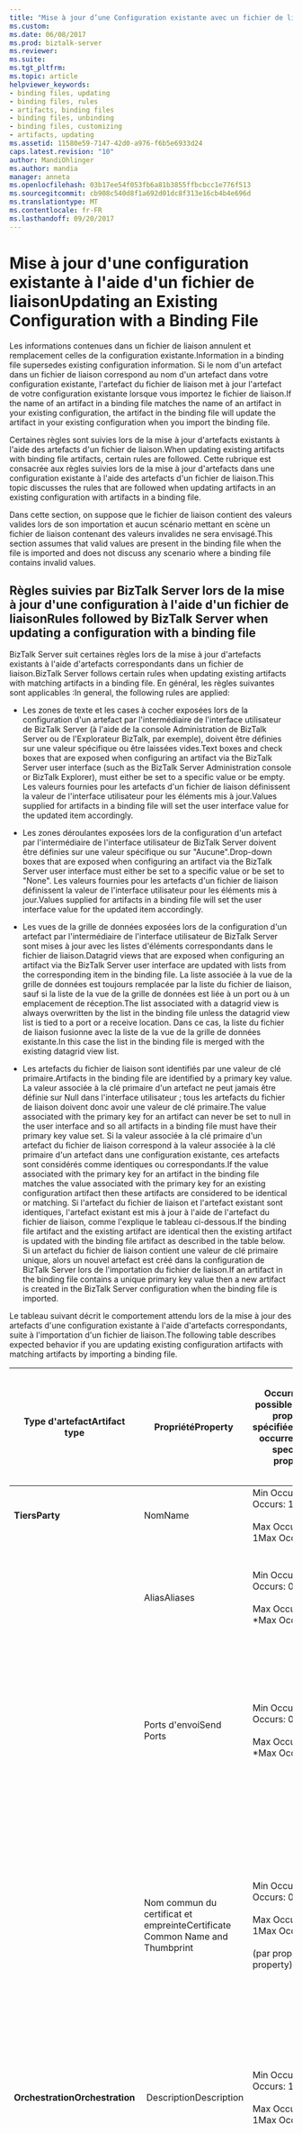 ```yaml
---
title: "Mise à jour d’une Configuration existante avec un fichier de liaison | Documents Microsoft"
ms.custom: 
ms.date: 06/08/2017
ms.prod: biztalk-server
ms.reviewer: 
ms.suite: 
ms.tgt_pltfrm: 
ms.topic: article
helpviewer_keywords:
- binding files, updating
- binding files, rules
- artifacts, binding files
- binding files, unbinding
- binding files, customizing
- artifacts, updating
ms.assetid: 11580e59-7147-42d0-a976-f6b5e6933d24
caps.latest.revision: "10"
author: MandiOhlinger
ms.author: mandia
manager: anneta
ms.openlocfilehash: 03b17ee54f053fb6a81b3855ffbcbcc1e776f513
ms.sourcegitcommit: cb908c540d8f1a692d01dc8f313e16cb4b4e696d
ms.translationtype: MT
ms.contentlocale: fr-FR
ms.lasthandoff: 09/20/2017
---
```

# <a name="updating-an-existing-configuration-with-a-binding-file"></a><span data-ttu-id="037e8-102">Mise à jour d'une configuration existante à l'aide d'un fichier de liaison</span><span class="sxs-lookup"><span data-stu-id="037e8-102">Updating an Existing Configuration with a Binding File</span></span>
<span data-ttu-id="037e8-103">Les informations contenues dans un fichier de liaison annulent et remplacement celles de la configuration existante.</span><span class="sxs-lookup"><span data-stu-id="037e8-103">Information in a binding file supersedes existing configuration information.</span></span> <span data-ttu-id="037e8-104">Si le nom d'un artefact dans un fichier de liaison correspond au nom d'un artefact dans votre configuration existante, l'artefact du fichier de liaison met à jour l'artefact de votre configuration existante lorsque vous importez le fichier de liaison.</span><span class="sxs-lookup"><span data-stu-id="037e8-104">If the name of an artifact in a binding file matches the name of an artifact in your existing configuration, the artifact in the binding file will update the artifact in your existing configuration when you import the binding file.</span></span>  
  
 <span data-ttu-id="037e8-105">Certaines règles sont suivies lors de la mise à jour d'artefacts existants à l'aide des artefacts d'un fichier de liaison.</span><span class="sxs-lookup"><span data-stu-id="037e8-105">When updating existing artifacts with binding file artifacts, certain rules are followed.</span></span> <span data-ttu-id="037e8-106">Cette rubrique est consacrée aux règles suivies lors de la mise à jour d'artefacts dans une configuration existante à l'aide des artefacts d'un fichier de liaison.</span><span class="sxs-lookup"><span data-stu-id="037e8-106">This topic discusses the rules that are followed when updating artifacts in an existing configuration with artifacts in a binding file.</span></span>  
  
 <span data-ttu-id="037e8-107">Dans cette section, on suppose que le fichier de liaison contient des valeurs valides lors de son importation et aucun scénario mettant en scène un fichier de liaison contenant des valeurs invalides ne sera envisagé.</span><span class="sxs-lookup"><span data-stu-id="037e8-107">This section assumes that valid values are present in the binding file when the file is imported and does not discuss any scenario where a binding file contains invalid values.</span></span>  
  
## <a name="rules-followed-by-biztalk-server-when-updating-a-configuration-with-a-binding-file"></a><span data-ttu-id="037e8-108">Règles suivies par BizTalk Server lors de la mise à jour d'une configuration à l'aide d'un fichier de liaison</span><span class="sxs-lookup"><span data-stu-id="037e8-108">Rules followed by BizTalk Server when updating a configuration with a binding file</span></span>  
 <span data-ttu-id="037e8-109">BizTalk Server suit certaines règles lors de la mise à jour d'artefacts existants à l'aide d'artefacts correspondants dans un fichier de liaison.</span><span class="sxs-lookup"><span data-stu-id="037e8-109">BizTalk Server follows certain rules when updating existing artifacts with matching artifacts in a binding file.</span></span> <span data-ttu-id="037e8-110">En général, les règles suivantes sont applicables :</span><span class="sxs-lookup"><span data-stu-id="037e8-110">In general, the following rules are applied:</span></span>  
  
-   <span data-ttu-id="037e8-111">Les zones de texte et les cases à cocher exposées lors de la configuration d'un artefact par l'intermédiaire de l'interface utilisateur de BizTalk Server (à l'aide de la console Administration de BizTalk Server ou de l'Explorateur BizTalk, par exemple), doivent être définies sur une valeur spécifique ou être laissées vides.</span><span class="sxs-lookup"><span data-stu-id="037e8-111">Text boxes and check boxes that are exposed when configuring an artifact via the BizTalk Server user interface (such as the BizTalk Server Administration console or BizTalk Explorer), must either be set to a specific value or be empty.</span></span> <span data-ttu-id="037e8-112">Les valeurs fournies pour les artefacts d'un fichier de liaison définissent la valeur de l'interface utilisateur pour les éléments mis à jour.</span><span class="sxs-lookup"><span data-stu-id="037e8-112">Values supplied for artifacts in a binding file will set the user interface value for the updated item accordingly.</span></span>  
  
-   <span data-ttu-id="037e8-113">Les zones déroulantes exposées lors de la configuration d'un artefact par l'intermédiaire de l'interface utilisateur de BizTalk Server doivent être définies sur une valeur spécifique ou sur "Aucune".</span><span class="sxs-lookup"><span data-stu-id="037e8-113">Drop-down boxes that are exposed when configuring an artifact via the BizTalk Server user interface must either be set to a specific value or be set to "None".</span></span> <span data-ttu-id="037e8-114">Les valeurs fournies pour les artefacts d'un fichier de liaison définissent la valeur de l'interface utilisateur pour les éléments mis à jour.</span><span class="sxs-lookup"><span data-stu-id="037e8-114">Values supplied for artifacts in a binding file will set the user interface value for the updated item accordingly.</span></span>  
  
-   <span data-ttu-id="037e8-115">Les vues de la grille de données exposées lors de la configuration d'un artefact par l'intermédiaire de l'interface utilisateur de BizTalk Server sont mises à jour avec les listes d'éléments correspondants dans le fichier de liaison.</span><span class="sxs-lookup"><span data-stu-id="037e8-115">Datagrid views that are exposed when configuring an artifact via the BizTalk Server user interface are updated with lists from the corresponding item in the binding file.</span></span> <span data-ttu-id="037e8-116">La liste associée à la vue de la grille de données est toujours remplacée par la liste du fichier de liaison, sauf si la liste de la vue de la grille de données est liée à un port ou à un emplacement de réception.</span><span class="sxs-lookup"><span data-stu-id="037e8-116">The list associated with a datagrid view is always overwritten by the list in the binding file unless the datagrid view list is tied to a port or a receive location.</span></span> <span data-ttu-id="037e8-117">Dans ce cas, la liste du fichier de liaison fusionne avec la liste de la vue de la grille de données existante.</span><span class="sxs-lookup"><span data-stu-id="037e8-117">In this case the list in the binding file is merged with the existing datagrid view list.</span></span>  
  
-   <span data-ttu-id="037e8-118">Les artefacts du fichier de liaison sont identifiés par une valeur de clé primaire.</span><span class="sxs-lookup"><span data-stu-id="037e8-118">Artifacts in the binding file are identified by a primary key value.</span></span> <span data-ttu-id="037e8-119">La valeur associée à la clé primaire d'un artefact ne peut jamais être définie sur Null dans l'interface utilisateur ; tous les artefacts du fichier de liaison doivent donc avoir une valeur de clé primaire.</span><span class="sxs-lookup"><span data-stu-id="037e8-119">The value associated with the primary key for an artifact can never be set to null in the user interface and so all artifacts in a binding file must have their primary key value set.</span></span> <span data-ttu-id="037e8-120">Si la valeur associée à la clé primaire d'un artefact du fichier de liaison correspond à la valeur associée à la clé primaire d'un artefact dans une configuration existante, ces artefacts sont considérés comme identiques ou correspondants.</span><span class="sxs-lookup"><span data-stu-id="037e8-120">If the value associated with the primary key for an artifact in the binding file matches the value associated with the primary key for an existing configuration artifact then these artifacts are considered to be identical or matching.</span></span> <span data-ttu-id="037e8-121">Si l'artefact du fichier de liaison et l'artefact existant sont identiques, l'artefact existant est mis à jour à l'aide de l'artefact du fichier de liaison, comme l'explique le tableau ci-dessous.</span><span class="sxs-lookup"><span data-stu-id="037e8-121">If the binding file artifact and the existing artifact are identical then the existing artifact is updated with the binding file artifact as described in the table below.</span></span> <span data-ttu-id="037e8-122">Si un artefact du fichier de liaison contient une valeur de clé primaire unique, alors un nouvel artefact est créé dans la configuration de BizTalk Server lors de l'importation du fichier de liaison.</span><span class="sxs-lookup"><span data-stu-id="037e8-122">If an artifact in the binding file contains a unique primary key value then a new artifact is created in the BizTalk Server configuration when the binding file is imported.</span></span>  
  
 <span data-ttu-id="037e8-123">Le tableau suivant décrit le comportement attendu lors de la mise à jour des artefacts d'une configuration existante à l'aide d'artefacts correspondants, suite à l'importation d'un fichier de liaison.</span><span class="sxs-lookup"><span data-stu-id="037e8-123">The following table describes expected behavior if you are updating existing configuration artifacts with matching artifacts by importing a binding file.</span></span>  
  
|<span data-ttu-id="037e8-124">Type d'artefact</span><span class="sxs-lookup"><span data-stu-id="037e8-124">Artifact type</span></span>|<span data-ttu-id="037e8-125">Propriété</span><span class="sxs-lookup"><span data-stu-id="037e8-125">Property</span></span>|<span data-ttu-id="037e8-126">Occurrences possibles pour la propriété spécifiée.</span><span class="sxs-lookup"><span data-stu-id="037e8-126">Possible occurrences of specified property</span></span>|<span data-ttu-id="037e8-127">Champ de l'interface utilisateur</span><span class="sxs-lookup"><span data-stu-id="037e8-127">User interface field</span></span>|<span data-ttu-id="037e8-128">Impact de l'importation d'un artefact existant depuis un fichier de liaison.</span><span class="sxs-lookup"><span data-stu-id="037e8-128">Impact of importing matching artifact from binding file.</span></span>|  
|-------------------|--------------|------------------------------------------------|--------------------------|--------------------------------------------------------------|  
|<span data-ttu-id="037e8-129">**Tiers**</span><span class="sxs-lookup"><span data-stu-id="037e8-129">**Party**</span></span>|<span data-ttu-id="037e8-130">Nom</span><span class="sxs-lookup"><span data-stu-id="037e8-130">Name</span></span>|<span data-ttu-id="037e8-131">Min Occurs : 1</span><span class="sxs-lookup"><span data-stu-id="037e8-131">Min Occurs: 1</span></span><br /><br /> <span data-ttu-id="037e8-132">Max Occurs : 1</span><span class="sxs-lookup"><span data-stu-id="037e8-132">Max Occurs: 1</span></span>|<span data-ttu-id="037e8-133">Zone de texte</span><span class="sxs-lookup"><span data-stu-id="037e8-133">Text box</span></span>|<span data-ttu-id="037e8-134">Clé primaire</span><span class="sxs-lookup"><span data-stu-id="037e8-134">Primary key</span></span>|  
||<span data-ttu-id="037e8-135">Alias</span><span class="sxs-lookup"><span data-stu-id="037e8-135">Aliases</span></span>|<span data-ttu-id="037e8-136">Min Occurs : 0</span><span class="sxs-lookup"><span data-stu-id="037e8-136">Min Occurs: 0</span></span><br /><br /> <span data-ttu-id="037e8-137">Max Occurs : *</span><span class="sxs-lookup"><span data-stu-id="037e8-137">Max Occurs: *</span></span>|<span data-ttu-id="037e8-138">Grille de données</span><span class="sxs-lookup"><span data-stu-id="037e8-138">Data grid</span></span>|<span data-ttu-id="037e8-139">Remplacer la liste d'alias par la liste d'alias du fichier de liaison.</span><span class="sxs-lookup"><span data-stu-id="037e8-139">Overwrite the list of aliases with the list of aliases in the binding file.</span></span>|  
||<span data-ttu-id="037e8-140">Ports d'envoi</span><span class="sxs-lookup"><span data-stu-id="037e8-140">Send Ports</span></span>|<span data-ttu-id="037e8-141">Min Occurs : 0</span><span class="sxs-lookup"><span data-stu-id="037e8-141">Min Occurs: 0</span></span><br /><br /> <span data-ttu-id="037e8-142">Max Occurs : *</span><span class="sxs-lookup"><span data-stu-id="037e8-142">Max Occurs: *</span></span>|<span data-ttu-id="037e8-143">Grille de données</span><span class="sxs-lookup"><span data-stu-id="037e8-143">Data grid</span></span>|<span data-ttu-id="037e8-144">Fusionner la liste de ports existante pour ce tiers avec la liste de ports pour ce tiers dans le fichier de liaison.</span><span class="sxs-lookup"><span data-stu-id="037e8-144">Merge the existing list of ports for this party with the list of ports for this party in the binding file.</span></span>|  
||<span data-ttu-id="037e8-145">Nom commun du certificat et empreinte</span><span class="sxs-lookup"><span data-stu-id="037e8-145">Certificate Common Name and Thumbprint</span></span>|<span data-ttu-id="037e8-146">Min Occurs : 0</span><span class="sxs-lookup"><span data-stu-id="037e8-146">Min Occurs: 0</span></span><br /><br /> <span data-ttu-id="037e8-147">Max Occurs : 1</span><span class="sxs-lookup"><span data-stu-id="037e8-147">Max Occurs: 1</span></span><br /><br /> <span data-ttu-id="037e8-148">(par propriété)</span><span class="sxs-lookup"><span data-stu-id="037e8-148">(per property)</span></span>|<span data-ttu-id="037e8-149">Zone de texte</span><span class="sxs-lookup"><span data-stu-id="037e8-149">Text box</span></span>|<span data-ttu-id="037e8-150">Remplacer ces valeurs par celles du fichier de liaison.</span><span class="sxs-lookup"><span data-stu-id="037e8-150">Overwrite these values with the values specified in binding file.</span></span> <span data-ttu-id="037e8-151">Si ces valeurs n'existent pas dans le fichier de liaison, elles sont alors définies sur Null.</span><span class="sxs-lookup"><span data-stu-id="037e8-151">If these values do not exist in the binding file then set to null.</span></span>|  
|<span data-ttu-id="037e8-152">**Orchestration**</span><span class="sxs-lookup"><span data-stu-id="037e8-152">**Orchestration**</span></span>|<span data-ttu-id="037e8-153"> Description</span><span class="sxs-lookup"><span data-stu-id="037e8-153">Description</span></span>|<span data-ttu-id="037e8-154">Min Occurs : 1</span><span class="sxs-lookup"><span data-stu-id="037e8-154">Min Occurs: 1</span></span><br /><br /> <span data-ttu-id="037e8-155">Max Occurs : 1</span><span class="sxs-lookup"><span data-stu-id="037e8-155">Max Occurs: 1</span></span>|<span data-ttu-id="037e8-156">Zone de texte</span><span class="sxs-lookup"><span data-stu-id="037e8-156">Text box</span></span>|<span data-ttu-id="037e8-157">Remplacer cette valeur avec la valeur spécifiée dans le fichier de liaison.</span><span class="sxs-lookup"><span data-stu-id="037e8-157">Overwrite this value with the value specified in the binding file.</span></span>|  
||<span data-ttu-id="037e8-158">Hôte</span><span class="sxs-lookup"><span data-stu-id="037e8-158">Host</span></span>|<span data-ttu-id="037e8-159">Min Occurs : 0</span><span class="sxs-lookup"><span data-stu-id="037e8-159">Min Occurs: 0</span></span><br /><br /> <span data-ttu-id="037e8-160">Max Occurs : 1</span><span class="sxs-lookup"><span data-stu-id="037e8-160">Max Occurs: 1</span></span>|<span data-ttu-id="037e8-161">Zone déroulante</span><span class="sxs-lookup"><span data-stu-id="037e8-161">Drop down</span></span>|<span data-ttu-id="037e8-162">Remplacer cette valeur par celle du fichier de liaison.</span><span class="sxs-lookup"><span data-stu-id="037e8-162">Overwrite this value with the value specified in binding file.</span></span> <span data-ttu-id="037e8-163">Si cette valeur n'existe pas dans le fichier de liaison, elle est alors définie sur Null.</span><span class="sxs-lookup"><span data-stu-id="037e8-163">If this value does not exist in the binding file then set to null.</span></span>|  
||<span data-ttu-id="037e8-164">Ports d'entrée et ports de sortie</span><span class="sxs-lookup"><span data-stu-id="037e8-164">Inbound ports and outbound ports</span></span>|<span data-ttu-id="037e8-165">Min Occurs : 0</span><span class="sxs-lookup"><span data-stu-id="037e8-165">Min Occurs: 0</span></span><br /><br /> <span data-ttu-id="037e8-166">Max Occurs : *</span><span class="sxs-lookup"><span data-stu-id="037e8-166">Max Occurs: *</span></span>|<span data-ttu-id="037e8-167">Zone déroulante</span><span class="sxs-lookup"><span data-stu-id="037e8-167">Drop down</span></span>|<span data-ttu-id="037e8-168">Lier un port logique à un port physique existant.</span><span class="sxs-lookup"><span data-stu-id="037e8-168">Bind a logical port to an existing physical port.</span></span> <span data-ttu-id="037e8-169">Le port physique peut exister dans les emplacements suivants :</span><span class="sxs-lookup"><span data-stu-id="037e8-169">The physical port can exist in the following locations:</span></span><br /><br /> <span data-ttu-id="037e8-170">-Dans le groupe.</span><span class="sxs-lookup"><span data-stu-id="037e8-170">-   In the group.</span></span><br /><span data-ttu-id="037e8-171">-Dans l’application.</span><span class="sxs-lookup"><span data-stu-id="037e8-171">-   In the application.</span></span><br /><span data-ttu-id="037e8-172">-Dans le fichier de liaison.</span><span class="sxs-lookup"><span data-stu-id="037e8-172">-   In the binding file.</span></span><br /><br /> <span data-ttu-id="037e8-173">Vous pouvez également définir le port sur **aucun**.</span><span class="sxs-lookup"><span data-stu-id="037e8-173">Optionally set the port to **None**.</span></span> <span data-ttu-id="037e8-174">Si la valeur **aucun** le port logique n’est pas lié à n’importe quelle ressource.</span><span class="sxs-lookup"><span data-stu-id="037e8-174">If set to **None** then the logical port is not bound to any resource.</span></span>|  
||<span data-ttu-id="037e8-175">Cases à cocher des propriétés de suivi</span><span class="sxs-lookup"><span data-stu-id="037e8-175">Tracking properties check boxes</span></span>|<span data-ttu-id="037e8-176">Min Occurs : 1</span><span class="sxs-lookup"><span data-stu-id="037e8-176">Min Occurs: 1</span></span><br /><br /> <span data-ttu-id="037e8-177">Max Occurs : 1</span><span class="sxs-lookup"><span data-stu-id="037e8-177">Max Occurs: 1</span></span><br /><br /> <span data-ttu-id="037e8-178">(par propriété)</span><span class="sxs-lookup"><span data-stu-id="037e8-178">(per property)</span></span>|<span data-ttu-id="037e8-179">Case à cocher</span><span class="sxs-lookup"><span data-stu-id="037e8-179">Check box</span></span>|<span data-ttu-id="037e8-180">Remplacer ces valeurs avec les valeurs spécifiées dans le fichier de liaison.</span><span class="sxs-lookup"><span data-stu-id="037e8-180">Overwrite these values with the values specified in the binding file.</span></span>|  
|<span data-ttu-id="037e8-181">**Groupe de ports d’envoi**</span><span class="sxs-lookup"><span data-stu-id="037e8-181">**Send Port Group**</span></span>|<span data-ttu-id="037e8-182">Nom</span><span class="sxs-lookup"><span data-stu-id="037e8-182">Name</span></span>|<span data-ttu-id="037e8-183">Min Occurs : 1</span><span class="sxs-lookup"><span data-stu-id="037e8-183">Min Occurs: 1</span></span><br /><br /> <span data-ttu-id="037e8-184">Max Occurs : 1</span><span class="sxs-lookup"><span data-stu-id="037e8-184">Max Occurs: 1</span></span>|<span data-ttu-id="037e8-185">Zone de texte</span><span class="sxs-lookup"><span data-stu-id="037e8-185">Text box</span></span>|<span data-ttu-id="037e8-186">Clé primaire</span><span class="sxs-lookup"><span data-stu-id="037e8-186">Primary key</span></span>|  
||<span data-ttu-id="037e8-187">Ports d’envoi</span><span class="sxs-lookup"><span data-stu-id="037e8-187">Send ports</span></span>|<span data-ttu-id="037e8-188">Min Occurs : 0</span><span class="sxs-lookup"><span data-stu-id="037e8-188">Min Occurs: 0</span></span><br /><br /> <span data-ttu-id="037e8-189">Max Occurs : *</span><span class="sxs-lookup"><span data-stu-id="037e8-189">Max Occurs: *</span></span>|<span data-ttu-id="037e8-190">Grille de données</span><span class="sxs-lookup"><span data-stu-id="037e8-190">Data grid</span></span>|<span data-ttu-id="037e8-191">Fusionner la liste de ports existante pour ce groupe de ports d'envoi avec le groupe de ports d'envoi spécifié dans le fichier de liaison.</span><span class="sxs-lookup"><span data-stu-id="037e8-191">Merge the existing list of ports for this send port group with the list of ports for this send port group specified in the binding file.</span></span>|  
||<span data-ttu-id="037e8-192">Filtres</span><span class="sxs-lookup"><span data-stu-id="037e8-192">Filters</span></span>|<span data-ttu-id="037e8-193">Min Occurs : 0</span><span class="sxs-lookup"><span data-stu-id="037e8-193">Min Occurs: 0</span></span><br /><br /> <span data-ttu-id="037e8-194">Max Occurs : *</span><span class="sxs-lookup"><span data-stu-id="037e8-194">Max Occurs: *</span></span>|<span data-ttu-id="037e8-195">Grille de données</span><span class="sxs-lookup"><span data-stu-id="037e8-195">Data grid</span></span>|<span data-ttu-id="037e8-196">Remplacer la liste de filtres pour ce groupe de ports d’envoi existante avec la liste de filtres pour ce groupe de ports d’envoi spécifié dans le fichier de liaison.</span><span class="sxs-lookup"><span data-stu-id="037e8-196">Overwrite the existing list of filters for this send port group with the list of filters for this send port group specified in the binding file.</span></span>|  
|<span data-ttu-id="037e8-197">**Port d’envoi**</span><span class="sxs-lookup"><span data-stu-id="037e8-197">**Send Port**</span></span>|<span data-ttu-id="037e8-198">Nom</span><span class="sxs-lookup"><span data-stu-id="037e8-198">Name</span></span>|<span data-ttu-id="037e8-199">Min Occurs : 1</span><span class="sxs-lookup"><span data-stu-id="037e8-199">Min Occurs: 1</span></span><br /><br /> <span data-ttu-id="037e8-200">Max Occurs : 1</span><span class="sxs-lookup"><span data-stu-id="037e8-200">Max Occurs: 1</span></span>|<span data-ttu-id="037e8-201">Zone de texte</span><span class="sxs-lookup"><span data-stu-id="037e8-201">Text box</span></span>|<span data-ttu-id="037e8-202">Clé primaire</span><span class="sxs-lookup"><span data-stu-id="037e8-202">Primary key</span></span>|  
||<span data-ttu-id="037e8-203">Transport - Type</span><span class="sxs-lookup"><span data-stu-id="037e8-203">Transport - Type</span></span>|<span data-ttu-id="037e8-204">Min Occurs : 1</span><span class="sxs-lookup"><span data-stu-id="037e8-204">Min Occurs: 1</span></span><br /><br /> <span data-ttu-id="037e8-205">Max Occurs : 1</span><span class="sxs-lookup"><span data-stu-id="037e8-205">Max Occurs: 1</span></span>|<span data-ttu-id="037e8-206">Zone déroulante</span><span class="sxs-lookup"><span data-stu-id="037e8-206">Drop down</span></span>|<span data-ttu-id="037e8-207">Remplacer cette valeur avec la valeur spécifiée dans le fichier de liaison.</span><span class="sxs-lookup"><span data-stu-id="037e8-207">Overwrite this value with the value specified in the binding file.</span></span>|  
||<span data-ttu-id="037e8-208">Transport - Gestionnaire d'envoi</span><span class="sxs-lookup"><span data-stu-id="037e8-208">Transport - Send handler</span></span>|<span data-ttu-id="037e8-209">Min Occurs : 1</span><span class="sxs-lookup"><span data-stu-id="037e8-209">Min Occurs: 1</span></span><br /><br /> <span data-ttu-id="037e8-210">Max Occurs : 1</span><span class="sxs-lookup"><span data-stu-id="037e8-210">Max Occurs: 1</span></span>|<span data-ttu-id="037e8-211">Zone déroulante</span><span class="sxs-lookup"><span data-stu-id="037e8-211">Drop down</span></span>|<span data-ttu-id="037e8-212">Remplacer cette valeur avec la valeur spécifiée dans le fichier de liaison.</span><span class="sxs-lookup"><span data-stu-id="037e8-212">Overwrite this value with the value specified in the binding file.</span></span>|  
||<span data-ttu-id="037e8-213">Pipeline d’envoi</span><span class="sxs-lookup"><span data-stu-id="037e8-213">Send pipeline</span></span>|<span data-ttu-id="037e8-214">Min Occurs : 1</span><span class="sxs-lookup"><span data-stu-id="037e8-214">Min Occurs: 1</span></span><br /><br /> <span data-ttu-id="037e8-215">Max Occurs : 1</span><span class="sxs-lookup"><span data-stu-id="037e8-215">Max Occurs: 1</span></span>|<span data-ttu-id="037e8-216">Zone déroulante</span><span class="sxs-lookup"><span data-stu-id="037e8-216">Drop down</span></span>|<span data-ttu-id="037e8-217">Remplacer cette valeur avec la valeur spécifiée dans le fichier de liaison.</span><span class="sxs-lookup"><span data-stu-id="037e8-217">Overwrite this value with the value specified in the binding file.</span></span>|  
||<span data-ttu-id="037e8-218">Nombre de tentatives, Intervalle avant nouvelle tentative et Priorité</span><span class="sxs-lookup"><span data-stu-id="037e8-218">Retry Count, Retry interval, and Priority</span></span>|<span data-ttu-id="037e8-219">Min Occurs : 1</span><span class="sxs-lookup"><span data-stu-id="037e8-219">Min Occurs: 1</span></span><br /><br /> <span data-ttu-id="037e8-220">Max Occurs : 1</span><span class="sxs-lookup"><span data-stu-id="037e8-220">Max Occurs: 1</span></span><br /><br /> <span data-ttu-id="037e8-221">(par propriété)</span><span class="sxs-lookup"><span data-stu-id="037e8-221">(Per property)</span></span>|<span data-ttu-id="037e8-222">Zone de défilement</span><span class="sxs-lookup"><span data-stu-id="037e8-222">Scroll box</span></span>|<span data-ttu-id="037e8-223">Remplacer ces valeurs avec les valeurs spécifiées dans le fichier de liaison.</span><span class="sxs-lookup"><span data-stu-id="037e8-223">Overwrite these values with the values specified in the binding file.</span></span>|  
||<span data-ttu-id="037e8-224">Livraison chronologique des messages</span><span class="sxs-lookup"><span data-stu-id="037e8-224">Ordered delivery</span></span>|<span data-ttu-id="037e8-225">Min Occurs : 1</span><span class="sxs-lookup"><span data-stu-id="037e8-225">Min Occurs: 1</span></span><br /><br /> <span data-ttu-id="037e8-226">Max Occurs : 1</span><span class="sxs-lookup"><span data-stu-id="037e8-226">Max Occurs: 1</span></span>|<span data-ttu-id="037e8-227">Case à cocher</span><span class="sxs-lookup"><span data-stu-id="037e8-227">Check box</span></span>|<span data-ttu-id="037e8-228">Remplacer cette valeur avec la valeur spécifiée dans le fichier de liaison.</span><span class="sxs-lookup"><span data-stu-id="037e8-228">Overwrite this value with the value specified in the binding file.</span></span>|  
||<span data-ttu-id="037e8-229">Activer le routage des messages ayant échoué</span><span class="sxs-lookup"><span data-stu-id="037e8-229">Enable routing for failed messages</span></span>|<span data-ttu-id="037e8-230">Min Occurs : 1</span><span class="sxs-lookup"><span data-stu-id="037e8-230">Min Occurs: 1</span></span><br /><br /> <span data-ttu-id="037e8-231">Max Occurs : 1</span><span class="sxs-lookup"><span data-stu-id="037e8-231">Max Occurs: 1</span></span>|<span data-ttu-id="037e8-232">Case à cocher</span><span class="sxs-lookup"><span data-stu-id="037e8-232">Check box</span></span>|<span data-ttu-id="037e8-233">Remplacer cette valeur avec la valeur spécifiée dans le fichier de liaison.</span><span class="sxs-lookup"><span data-stu-id="037e8-233">Overwrite this value with the value specified in the binding file.</span></span>|  
||<span data-ttu-id="037e8-234">Activer la fenêtre de service</span><span class="sxs-lookup"><span data-stu-id="037e8-234">Enable Service window</span></span>|<span data-ttu-id="037e8-235">Min Occurs : 1</span><span class="sxs-lookup"><span data-stu-id="037e8-235">Min Occurs: 1</span></span><br /><br /> <span data-ttu-id="037e8-236">Max Occurs : 1</span><span class="sxs-lookup"><span data-stu-id="037e8-236">Max Occurs: 1</span></span>|<span data-ttu-id="037e8-237">Case à cocher</span><span class="sxs-lookup"><span data-stu-id="037e8-237">Check box</span></span>|<span data-ttu-id="037e8-238">Remplacer cette valeur avec la valeur spécifiée dans le fichier de liaison.</span><span class="sxs-lookup"><span data-stu-id="037e8-238">Overwrite this value with the value specified in the binding file.</span></span>|  
||<span data-ttu-id="037e8-239">Heure de début de la fenêtre de service et heure de fin de la fenêtre de service</span><span class="sxs-lookup"><span data-stu-id="037e8-239">Service window Start time and service window Stop time</span></span>|<span data-ttu-id="037e8-240">Min Occurs : 1</span><span class="sxs-lookup"><span data-stu-id="037e8-240">Min Occurs: 1</span></span><br /><br /> <span data-ttu-id="037e8-241">Max Occurs : 1</span><span class="sxs-lookup"><span data-stu-id="037e8-241">Max Occurs: 1</span></span>|<span data-ttu-id="037e8-242">Zone de défilement</span><span class="sxs-lookup"><span data-stu-id="037e8-242">Scroll box</span></span>|<span data-ttu-id="037e8-243">Remplacer ces valeurs avec les valeurs spécifiées dans le fichier de liaison.</span><span class="sxs-lookup"><span data-stu-id="037e8-243">Overwrite these values with the values specified in the binding file.</span></span>|  
||<span data-ttu-id="037e8-244">Cartes</span><span class="sxs-lookup"><span data-stu-id="037e8-244">Maps</span></span>|<span data-ttu-id="037e8-245">Min Occurs : 0</span><span class="sxs-lookup"><span data-stu-id="037e8-245">Min Occurs: 0</span></span><br /><br /> <span data-ttu-id="037e8-246">Max Occurs : *</span><span class="sxs-lookup"><span data-stu-id="037e8-246">Max Occurs: *</span></span>|<span data-ttu-id="037e8-247">Grille de données</span><span class="sxs-lookup"><span data-stu-id="037e8-247">Data grid</span></span>|<span data-ttu-id="037e8-248">Remplacer la liste de mappages existante pour ce groupe de ports d'envoi par la liste de mappages pour ce groupe de ports d'envoi spécifiée dans le fichier de liaison.</span><span class="sxs-lookup"><span data-stu-id="037e8-248">Overwrite the existing list of maps for this send port with the list of maps for this send port specified in the binding file.</span></span>|  
||<span data-ttu-id="037e8-249">Filtrer</span><span class="sxs-lookup"><span data-stu-id="037e8-249">Filter</span></span>|<span data-ttu-id="037e8-250">Min Occurs : 0</span><span class="sxs-lookup"><span data-stu-id="037e8-250">Min Occurs: 0</span></span><br /><br /> <span data-ttu-id="037e8-251">Max Occurs : *</span><span class="sxs-lookup"><span data-stu-id="037e8-251">Max Occurs: *</span></span>|<span data-ttu-id="037e8-252">Grille de données</span><span class="sxs-lookup"><span data-stu-id="037e8-252">Data grid</span></span>|<span data-ttu-id="037e8-253">Remplacer la liste de filtres existante pour ce groupe de ports d'envoi par la liste de filtres pour ce groupe de ports d'envoi spécifiée dans le fichier de liaison.</span><span class="sxs-lookup"><span data-stu-id="037e8-253">Overwrite the existing list of filters for this send port with the list of filters for this send port specified in the binding file.</span></span>|  
||<span data-ttu-id="037e8-254">Nom commun du certificat</span><span class="sxs-lookup"><span data-stu-id="037e8-254">Certificate Common Name</span></span>|<span data-ttu-id="037e8-255">Min Occurs : 1</span><span class="sxs-lookup"><span data-stu-id="037e8-255">Min Occurs: 1</span></span><br /><br /> <span data-ttu-id="037e8-256">Max Occurs : 1</span><span class="sxs-lookup"><span data-stu-id="037e8-256">Max Occurs: 1</span></span>|<span data-ttu-id="037e8-257">Zone de texte</span><span class="sxs-lookup"><span data-stu-id="037e8-257">Text box</span></span>|<span data-ttu-id="037e8-258">Remplacer cette valeur avec la valeur spécifiée dans le fichier de liaison.</span><span class="sxs-lookup"><span data-stu-id="037e8-258">Overwrite this value with the value specified in the binding file.</span></span>|  
||<span data-ttu-id="037e8-259">Empreinte de certificat</span><span class="sxs-lookup"><span data-stu-id="037e8-259">Certificate Thumbprint</span></span>|<span data-ttu-id="037e8-260">Min Occurs : 1</span><span class="sxs-lookup"><span data-stu-id="037e8-260">Min Occurs: 1</span></span><br /><br /> <span data-ttu-id="037e8-261">Max Occurs : 1</span><span class="sxs-lookup"><span data-stu-id="037e8-261">Max Occurs: 1</span></span>|<span data-ttu-id="037e8-262">Zone de texte</span><span class="sxs-lookup"><span data-stu-id="037e8-262">Text box</span></span>|<span data-ttu-id="037e8-263">Remplacer cette valeur avec la valeur spécifiée dans le fichier de liaison.</span><span class="sxs-lookup"><span data-stu-id="037e8-263">Overwrite this value with the value specified in the binding file.</span></span>|  
||<span data-ttu-id="037e8-264">Suivi</span><span class="sxs-lookup"><span data-stu-id="037e8-264">Tracking</span></span>|<span data-ttu-id="037e8-265">Min Occurs : 0</span><span class="sxs-lookup"><span data-stu-id="037e8-265">Min Occurs: 0</span></span><br /><br /> <span data-ttu-id="037e8-266">Max Occurs : 1</span><span class="sxs-lookup"><span data-stu-id="037e8-266">Max Occurs: 1</span></span>|<span data-ttu-id="037e8-267">Case à cocher</span><span class="sxs-lookup"><span data-stu-id="037e8-267">Check box</span></span>|<span data-ttu-id="037e8-268">Remplacer cette valeur avec la valeur spécifiée dans le fichier de liaison.</span><span class="sxs-lookup"><span data-stu-id="037e8-268">Overwrite this value with the value specified in the binding file.</span></span>|  
||<span data-ttu-id="037e8-269">Type de transport secondaire</span><span class="sxs-lookup"><span data-stu-id="037e8-269">Backup Transport Type</span></span>|<span data-ttu-id="037e8-270">Min Occurs : 0</span><span class="sxs-lookup"><span data-stu-id="037e8-270">Min Occurs: 0</span></span><br /><br /> <span data-ttu-id="037e8-271">Max Occurs : 1</span><span class="sxs-lookup"><span data-stu-id="037e8-271">Max Occurs: 1</span></span>|<span data-ttu-id="037e8-272">Zone déroulante</span><span class="sxs-lookup"><span data-stu-id="037e8-272">Drop down</span></span>|<span data-ttu-id="037e8-273">Remplacer cette valeur avec la valeur spécifiée dans le fichier de liaison.</span><span class="sxs-lookup"><span data-stu-id="037e8-273">Overwrite this value with the value specified in the binding file.</span></span>|  
||<span data-ttu-id="037e8-274">Transports secondaires URI</span><span class="sxs-lookup"><span data-stu-id="037e8-274">Backup Transport URI</span></span>|<span data-ttu-id="037e8-275">Min Occurs : 1</span><span class="sxs-lookup"><span data-stu-id="037e8-275">Min Occurs: 1</span></span><br /><br /> <span data-ttu-id="037e8-276">Max Occurs : 1</span><span class="sxs-lookup"><span data-stu-id="037e8-276">Max Occurs: 1</span></span>|<span data-ttu-id="037e8-277">Zone de texte</span><span class="sxs-lookup"><span data-stu-id="037e8-277">Text box</span></span>|<span data-ttu-id="037e8-278">Remplacer cette valeur avec la valeur spécifiée dans le fichier de liaison.</span><span class="sxs-lookup"><span data-stu-id="037e8-278">Overwrite this value with the value specified in the binding file.</span></span> <span data-ttu-id="037e8-279">Valide uniquement si le type de transport secondaire est défini.</span><span class="sxs-lookup"><span data-stu-id="037e8-279">Only valid if the backup transport Type is set.</span></span>|  
||<span data-ttu-id="037e8-280">Gestionnaire d'envoi de transport secondaire</span><span class="sxs-lookup"><span data-stu-id="037e8-280">Backup Transport Send handler</span></span>|<span data-ttu-id="037e8-281">Min Occurs : 1</span><span class="sxs-lookup"><span data-stu-id="037e8-281">Min Occurs: 1</span></span><br /><br /> <span data-ttu-id="037e8-282">Max Occurs : 1</span><span class="sxs-lookup"><span data-stu-id="037e8-282">Max Occurs: 1</span></span>|<span data-ttu-id="037e8-283">Zone déroulante</span><span class="sxs-lookup"><span data-stu-id="037e8-283">Drop down</span></span>|<span data-ttu-id="037e8-284">Remplacer cette valeur avec la valeur spécifiée dans le fichier de liaison.</span><span class="sxs-lookup"><span data-stu-id="037e8-284">Overwrite this value with the value specified in the binding file.</span></span> <span data-ttu-id="037e8-285">Valide uniquement si le type de transport secondaire est défini.</span><span class="sxs-lookup"><span data-stu-id="037e8-285">Only valid if the backup transport Type is set.</span></span>|  
||<span data-ttu-id="037e8-286">Nombre de tentatives de transport secondaire</span><span class="sxs-lookup"><span data-stu-id="037e8-286">Backup Transport Retry count</span></span>|<span data-ttu-id="037e8-287">Min Occurs : 1</span><span class="sxs-lookup"><span data-stu-id="037e8-287">Min Occurs: 1</span></span><br /><br /> <span data-ttu-id="037e8-288">Max Occurs : 1</span><span class="sxs-lookup"><span data-stu-id="037e8-288">Max Occurs: 1</span></span>|<span data-ttu-id="037e8-289">Zone de défilement</span><span class="sxs-lookup"><span data-stu-id="037e8-289">Scroll box</span></span>|<span data-ttu-id="037e8-290">Remplacer cette valeur avec la valeur spécifiée dans le fichier de liaison.</span><span class="sxs-lookup"><span data-stu-id="037e8-290">Overwrite this value with the value specified in the binding file.</span></span> <span data-ttu-id="037e8-291">Valide uniquement si le type de transport secondaire est défini.</span><span class="sxs-lookup"><span data-stu-id="037e8-291">Only valid if the backup transport Type is set.</span></span>|  
||<span data-ttu-id="037e8-292">Intervalle avant nouvelle tentative de transport secondaire</span><span class="sxs-lookup"><span data-stu-id="037e8-292">Backup Transport Retry interval</span></span>|<span data-ttu-id="037e8-293">Min Occurs : 1</span><span class="sxs-lookup"><span data-stu-id="037e8-293">Min Occurs: 1</span></span><br /><br /> <span data-ttu-id="037e8-294">Max Occurs : 1</span><span class="sxs-lookup"><span data-stu-id="037e8-294">Max Occurs: 1</span></span>|<span data-ttu-id="037e8-295">Zone de défilement</span><span class="sxs-lookup"><span data-stu-id="037e8-295">Scroll box</span></span>|<span data-ttu-id="037e8-296">Remplacer cette valeur avec la valeur spécifiée dans le fichier de liaison.</span><span class="sxs-lookup"><span data-stu-id="037e8-296">Overwrite this value with the value specified in the binding file.</span></span> <span data-ttu-id="037e8-297">Valide uniquement si le type de transport secondaire est défini.</span><span class="sxs-lookup"><span data-stu-id="037e8-297">Only valid if the backup transport Type is set.</span></span>|  
||<span data-ttu-id="037e8-298">Activer la fenêtre de service pour le transport secondaire</span><span class="sxs-lookup"><span data-stu-id="037e8-298">Backup Transport Enable service window</span></span>|<span data-ttu-id="037e8-299">Min Occurs : 1</span><span class="sxs-lookup"><span data-stu-id="037e8-299">Min Occurs: 1</span></span><br /><br /> <span data-ttu-id="037e8-300">Max Occurs : 1</span><span class="sxs-lookup"><span data-stu-id="037e8-300">Max Occurs: 1</span></span>|<span data-ttu-id="037e8-301">Case à cocher</span><span class="sxs-lookup"><span data-stu-id="037e8-301">Check box</span></span>|<span data-ttu-id="037e8-302">Remplacer cette valeur avec la valeur spécifiée dans le fichier de liaison.</span><span class="sxs-lookup"><span data-stu-id="037e8-302">Overwrite this value with the value specified in the binding file.</span></span> <span data-ttu-id="037e8-303">Valide uniquement si le type de transport secondaire est défini.</span><span class="sxs-lookup"><span data-stu-id="037e8-303">Only valid if the backup transport Type is set.</span></span>|  
||<span data-ttu-id="037e8-304">Heure de début de la fenêtre de service et heure de fin de la fenêtre de service pour le transport secondaire</span><span class="sxs-lookup"><span data-stu-id="037e8-304">Backup Transport Service window Start time and service window Stop time</span></span>|<span data-ttu-id="037e8-305">Min Occurs : 1</span><span class="sxs-lookup"><span data-stu-id="037e8-305">Min Occurs: 1</span></span><br /><br /> <span data-ttu-id="037e8-306">Max Occurs : 1</span><span class="sxs-lookup"><span data-stu-id="037e8-306">Max Occurs: 1</span></span>|<span data-ttu-id="037e8-307">Zone de défilement</span><span class="sxs-lookup"><span data-stu-id="037e8-307">Scroll box</span></span>|<span data-ttu-id="037e8-308">Remplacer ces valeurs avec les valeurs spécifiées dans le fichier de liaison.</span><span class="sxs-lookup"><span data-stu-id="037e8-308">Overwrite these values with the values specified in the binding file.</span></span> <span data-ttu-id="037e8-309">Valide uniquement si le type de transport secondaire est défini et si la valeur Activer la fenêtre de service est définie.</span><span class="sxs-lookup"><span data-stu-id="037e8-309">Only valid if the backup transport Type is set and the Enable service window value is set.</span></span>|  
|<span data-ttu-id="037e8-310">**Port de réception**</span><span class="sxs-lookup"><span data-stu-id="037e8-310">**Receive Port**</span></span>|<span data-ttu-id="037e8-311">Nom</span><span class="sxs-lookup"><span data-stu-id="037e8-311">Name</span></span>|<span data-ttu-id="037e8-312">Min Occurs : 1</span><span class="sxs-lookup"><span data-stu-id="037e8-312">Min Occurs: 1</span></span><br /><br /> <span data-ttu-id="037e8-313">Max Occurs : 1</span><span class="sxs-lookup"><span data-stu-id="037e8-313">Max Occurs: 1</span></span>|<span data-ttu-id="037e8-314">Zone de texte</span><span class="sxs-lookup"><span data-stu-id="037e8-314">Text box</span></span>|<span data-ttu-id="037e8-315">Clé primaire</span><span class="sxs-lookup"><span data-stu-id="037e8-315">Primary key</span></span>|  
||<span data-ttu-id="037e8-316">Paramètres d'authentification (boutons radio)</span><span class="sxs-lookup"><span data-stu-id="037e8-316">Authentication Settings (radio buttons)</span></span>|<span data-ttu-id="037e8-317">Min Occurs : 1</span><span class="sxs-lookup"><span data-stu-id="037e8-317">Min Occurs: 1</span></span><br /><br /> <span data-ttu-id="037e8-318">Max Occurs : 1</span><span class="sxs-lookup"><span data-stu-id="037e8-318">Max Occurs: 1</span></span>|<span data-ttu-id="037e8-319">Bouton radio</span><span class="sxs-lookup"><span data-stu-id="037e8-319">Radio button</span></span>|<span data-ttu-id="037e8-320">Remplacer cette valeur avec la valeur spécifiée dans le fichier de liaison.</span><span class="sxs-lookup"><span data-stu-id="037e8-320">Overwrite this value with the value specified in the binding file.</span></span>|  
||<span data-ttu-id="037e8-321">Activer le routage pour les messages ayant échoué</span><span class="sxs-lookup"><span data-stu-id="037e8-321">Enable Failed Message Routing</span></span>|<span data-ttu-id="037e8-322">Min Occurs : 1</span><span class="sxs-lookup"><span data-stu-id="037e8-322">Min Occurs: 1</span></span><br /><br /> <span data-ttu-id="037e8-323">Max Occurs : 1</span><span class="sxs-lookup"><span data-stu-id="037e8-323">Max Occurs: 1</span></span>|<span data-ttu-id="037e8-324">Case à cocher</span><span class="sxs-lookup"><span data-stu-id="037e8-324">Check box</span></span>|<span data-ttu-id="037e8-325">Remplacer cette valeur avec la valeur spécifiée dans le fichier de liaison.</span><span class="sxs-lookup"><span data-stu-id="037e8-325">Overwrite this value with the value specified in the binding file.</span></span>|  
||<span data-ttu-id="037e8-326"> Description</span><span class="sxs-lookup"><span data-stu-id="037e8-326">Description</span></span>|<span data-ttu-id="037e8-327">Min Occurs : 1</span><span class="sxs-lookup"><span data-stu-id="037e8-327">Min Occurs: 1</span></span><br /><br /> <span data-ttu-id="037e8-328">Max Occurs : 1</span><span class="sxs-lookup"><span data-stu-id="037e8-328">Max Occurs: 1</span></span>|<span data-ttu-id="037e8-329">Zone de texte</span><span class="sxs-lookup"><span data-stu-id="037e8-329">Text box</span></span>|<span data-ttu-id="037e8-330">Remplacer cette valeur avec la valeur spécifiée dans le fichier de liaison.</span><span class="sxs-lookup"><span data-stu-id="037e8-330">Overwrite this value with the value specified in the binding file.</span></span>|  
||<span data-ttu-id="037e8-331">Emplacements de réception</span><span class="sxs-lookup"><span data-stu-id="037e8-331">Receive Locations</span></span>|<span data-ttu-id="037e8-332">Min Occurs : 0</span><span class="sxs-lookup"><span data-stu-id="037e8-332">Min Occurs: 0</span></span><br /><br /> <span data-ttu-id="037e8-333">Max Occurs : *</span><span class="sxs-lookup"><span data-stu-id="037e8-333">Max Occurs: *</span></span>|<span data-ttu-id="037e8-334">Grille de données</span><span class="sxs-lookup"><span data-stu-id="037e8-334">Data grid</span></span>|<span data-ttu-id="037e8-335">Remplacer la liste d'emplacements de réception existante pour ce port de réception par la liste d'emplacements de réception pour ce port de réception spécifiée dans le fichier de liaison.</span><span class="sxs-lookup"><span data-stu-id="037e8-335">Overwrite the existing list of receive locations for this receive port with the list of receive locations for this receive port specified in the binding file.</span></span> <span data-ttu-id="037e8-336">Si tous les emplacements de réception du fichier de liaison existent déjà dans le groupe, l'importation échoue.</span><span class="sxs-lookup"><span data-stu-id="037e8-336">If all of the receive locations in the binding file already exist in the group then import fails.</span></span>|  
||<span data-ttu-id="037e8-337">Cartes</span><span class="sxs-lookup"><span data-stu-id="037e8-337">Maps</span></span>|<span data-ttu-id="037e8-338">Min Occurs : 0</span><span class="sxs-lookup"><span data-stu-id="037e8-338">Min Occurs: 0</span></span><br /><br /> <span data-ttu-id="037e8-339">Max Occurs : *</span><span class="sxs-lookup"><span data-stu-id="037e8-339">Max Occurs: *</span></span>|<span data-ttu-id="037e8-340">Grille de données</span><span class="sxs-lookup"><span data-stu-id="037e8-340">Data grid</span></span>|<span data-ttu-id="037e8-341">Remplacer la liste de mappages existante pour ce port de réception par la liste de mappages pour ce port de réception spécifiée dans le fichier de liaison.</span><span class="sxs-lookup"><span data-stu-id="037e8-341">Overwrite the existing list of maps for this receive port with the list of maps for this receive port specified in the binding file.</span></span>|  
||<span data-ttu-id="037e8-342">Suivi - Propriétés de suivi des corps de message et des messages</span><span class="sxs-lookup"><span data-stu-id="037e8-342">Tracking - Track Message Bodies and Track Message Properties</span></span>|<span data-ttu-id="037e8-343">Min Occurs : 1</span><span class="sxs-lookup"><span data-stu-id="037e8-343">Min Occurs: 1</span></span><br /><br /> <span data-ttu-id="037e8-344">Max Occurs : 1</span><span class="sxs-lookup"><span data-stu-id="037e8-344">Max Occurs: 1</span></span><br /><br /> <span data-ttu-id="037e8-345">(par case à cocher)</span><span class="sxs-lookup"><span data-stu-id="037e8-345">(per checkbox)</span></span>|<span data-ttu-id="037e8-346">Case à cocher</span><span class="sxs-lookup"><span data-stu-id="037e8-346">Check box</span></span>|<span data-ttu-id="037e8-347">Remplacer ces valeurs avec les valeurs spécifiées dans le fichier de liaison.</span><span class="sxs-lookup"><span data-stu-id="037e8-347">Overwrite these values with the values specified in the binding file.</span></span>|  
|<span data-ttu-id="037e8-348">**Emplacement de réception**</span><span class="sxs-lookup"><span data-stu-id="037e8-348">**Receive Location**</span></span>|<span data-ttu-id="037e8-349">Nom</span><span class="sxs-lookup"><span data-stu-id="037e8-349">Name</span></span>|<span data-ttu-id="037e8-350">Min Occurs : 1</span><span class="sxs-lookup"><span data-stu-id="037e8-350">Min Occurs: 1</span></span><br /><br /> <span data-ttu-id="037e8-351">Max Occurs : 1</span><span class="sxs-lookup"><span data-stu-id="037e8-351">Max Occurs: 1</span></span>|<span data-ttu-id="037e8-352">Zone de texte</span><span class="sxs-lookup"><span data-stu-id="037e8-352">Text box</span></span>|<span data-ttu-id="037e8-353">Clé primaire</span><span class="sxs-lookup"><span data-stu-id="037e8-353">Primary Key</span></span>|  
||<span data-ttu-id="037e8-354">Type de transport </span><span class="sxs-lookup"><span data-stu-id="037e8-354">Transport type</span></span>|<span data-ttu-id="037e8-355">Min Occurs : 1</span><span class="sxs-lookup"><span data-stu-id="037e8-355">Min Occurs: 1</span></span><br /><br /> <span data-ttu-id="037e8-356">Max Occurs : 1</span><span class="sxs-lookup"><span data-stu-id="037e8-356">Max Occurs: 1</span></span>|<span data-ttu-id="037e8-357">Zone déroulante</span><span class="sxs-lookup"><span data-stu-id="037e8-357">Drop down</span></span>|<span data-ttu-id="037e8-358">Remplacer cette valeur avec la valeur spécifiée dans le fichier de liaison.</span><span class="sxs-lookup"><span data-stu-id="037e8-358">Overwrite this value with the value specified in the binding file.</span></span>|  
||<span data-ttu-id="037e8-359">Gestionnaire de réception</span><span class="sxs-lookup"><span data-stu-id="037e8-359">Receive Handler</span></span>|<span data-ttu-id="037e8-360">Min Occurs : 1</span><span class="sxs-lookup"><span data-stu-id="037e8-360">Min Occurs: 1</span></span><br /><br /> <span data-ttu-id="037e8-361">Max Occurs : 1</span><span class="sxs-lookup"><span data-stu-id="037e8-361">Max Occurs: 1</span></span>|<span data-ttu-id="037e8-362">Zone déroulante</span><span class="sxs-lookup"><span data-stu-id="037e8-362">Drop down</span></span>|<span data-ttu-id="037e8-363">Remplacer cette valeur avec la valeur spécifiée dans le fichier de liaison.</span><span class="sxs-lookup"><span data-stu-id="037e8-363">Overwrite this value with the value specified in the binding file.</span></span>|  
||<span data-ttu-id="037e8-364">Pipeline</span><span class="sxs-lookup"><span data-stu-id="037e8-364">Pipeline</span></span>|<span data-ttu-id="037e8-365">Min Occurs : 1</span><span class="sxs-lookup"><span data-stu-id="037e8-365">Min Occurs: 1</span></span><br /><br /> <span data-ttu-id="037e8-366">Max Occurs : 1</span><span class="sxs-lookup"><span data-stu-id="037e8-366">Max Occurs: 1</span></span>|<span data-ttu-id="037e8-367">Zone déroulante</span><span class="sxs-lookup"><span data-stu-id="037e8-367">Drop down</span></span>|<span data-ttu-id="037e8-368">Remplacer cette valeur avec la valeur spécifiée dans le fichier de liaison.</span><span class="sxs-lookup"><span data-stu-id="037e8-368">Overwrite this value with the value specified in the binding file.</span></span>|  
||<span data-ttu-id="037e8-369"> Description</span><span class="sxs-lookup"><span data-stu-id="037e8-369">Description</span></span>|<span data-ttu-id="037e8-370">Min Occurs : 1</span><span class="sxs-lookup"><span data-stu-id="037e8-370">Min Occurs: 1</span></span><br /><br /> <span data-ttu-id="037e8-371">Max Occurs : 1</span><span class="sxs-lookup"><span data-stu-id="037e8-371">Max Occurs: 1</span></span>|<span data-ttu-id="037e8-372">Zone de texte</span><span class="sxs-lookup"><span data-stu-id="037e8-372">Text box</span></span>|<span data-ttu-id="037e8-373">Remplacer cette valeur avec la valeur spécifiée dans le fichier de liaison.</span><span class="sxs-lookup"><span data-stu-id="037e8-373">Overwrite this value with the value specified in the binding file.</span></span>|  
||<span data-ttu-id="037e8-374">Cases à cocher et zones déroulantes Date de début et date de fin de la planification.</span><span class="sxs-lookup"><span data-stu-id="037e8-374">Schedule Start date and Stop date check boxes and drop-down boxes.</span></span>|<span data-ttu-id="037e8-375">Min Occurs : 1</span><span class="sxs-lookup"><span data-stu-id="037e8-375">Min Occurs: 1</span></span><br /><br /> <span data-ttu-id="037e8-376">Max Occurs : 1</span><span class="sxs-lookup"><span data-stu-id="037e8-376">Max Occurs: 1</span></span>|<span data-ttu-id="037e8-377">Case à cocher et zone déroulante.</span><span class="sxs-lookup"><span data-stu-id="037e8-377">Check box and drop down box.</span></span>|<span data-ttu-id="037e8-378">Remplacer ces valeurs avec les valeurs spécifiées dans le fichier de liaison.</span><span class="sxs-lookup"><span data-stu-id="037e8-378">Overwrite these values with the values specified in the binding file.</span></span> <span data-ttu-id="037e8-379">Les valeurs des dates sont importées même si les valeurs de la case à cocher ne sont pas activées.</span><span class="sxs-lookup"><span data-stu-id="037e8-379">Date values are imported even if the check box values are not enabled.</span></span>|  
||<span data-ttu-id="037e8-380">Case à cocher Activer la fenêtre de service</span><span class="sxs-lookup"><span data-stu-id="037e8-380">Enable service window check box</span></span>|<span data-ttu-id="037e8-381">Min Occurs : 1</span><span class="sxs-lookup"><span data-stu-id="037e8-381">Min Occurs: 1</span></span><br /><br /> <span data-ttu-id="037e8-382">Max Occurs : 1</span><span class="sxs-lookup"><span data-stu-id="037e8-382">Max Occurs: 1</span></span>|<span data-ttu-id="037e8-383">Case à cocher</span><span class="sxs-lookup"><span data-stu-id="037e8-383">Check box</span></span>|<span data-ttu-id="037e8-384">Remplacer cette valeur avec la valeur spécifiée dans le fichier de liaison.</span><span class="sxs-lookup"><span data-stu-id="037e8-384">Overwrite this value with the value specified in the binding file.</span></span>|  
||<span data-ttu-id="037e8-385">Heure de début de la fenêtre de service et heure de fin de la fenêtre de service</span><span class="sxs-lookup"><span data-stu-id="037e8-385">Service window Start time and service window Stop time</span></span>|<span data-ttu-id="037e8-386">Min Occurs : 1</span><span class="sxs-lookup"><span data-stu-id="037e8-386">Min Occurs: 1</span></span><br /><br /> <span data-ttu-id="037e8-387">Max Occurs : 1</span><span class="sxs-lookup"><span data-stu-id="037e8-387">Max Occurs: 1</span></span>|<span data-ttu-id="037e8-388">Zone de défilement</span><span class="sxs-lookup"><span data-stu-id="037e8-388">Scroll box</span></span>|<span data-ttu-id="037e8-389">Remplacer ces valeurs avec les valeurs spécifiées dans le fichier de liaison.</span><span class="sxs-lookup"><span data-stu-id="037e8-389">Overwrite these values with the values specified in the binding file.</span></span> <span data-ttu-id="037e8-390">Valide uniquement si la valeur Activer la fenêtre de service est définie.</span><span class="sxs-lookup"><span data-stu-id="037e8-390">Only valid if the Enable service window value is set.</span></span>|  
|<span data-ttu-id="037e8-391">**Schéma**</span><span class="sxs-lookup"><span data-stu-id="037e8-391">**Schema**</span></span>|<span data-ttu-id="037e8-392"> Description</span><span class="sxs-lookup"><span data-stu-id="037e8-392">Description</span></span>|<span data-ttu-id="037e8-393">Min Occurs : 1</span><span class="sxs-lookup"><span data-stu-id="037e8-393">Min Occurs: 1</span></span><br /><br /> <span data-ttu-id="037e8-394">Max Occurs : 1</span><span class="sxs-lookup"><span data-stu-id="037e8-394">Max Occurs: 1</span></span>|<span data-ttu-id="037e8-395">Zone de texte</span><span class="sxs-lookup"><span data-stu-id="037e8-395">Text box</span></span>|<span data-ttu-id="037e8-396">Remplacer cette valeur avec la valeur spécifiée dans le fichier de liaison.</span><span class="sxs-lookup"><span data-stu-id="037e8-396">Overwrite this value with the value specified in the binding file.</span></span>|  
||<span data-ttu-id="037e8-397">Suivi - Toujours suivre toutes les propriétés</span><span class="sxs-lookup"><span data-stu-id="037e8-397">Tracking - Always track all properties</span></span>|<span data-ttu-id="037e8-398">Min Occurs : 1</span><span class="sxs-lookup"><span data-stu-id="037e8-398">Min Occurs: 1</span></span><br /><br /> <span data-ttu-id="037e8-399">Max Occurs : 1</span><span class="sxs-lookup"><span data-stu-id="037e8-399">Max Occurs: 1</span></span>|<span data-ttu-id="037e8-400">Case à cocher</span><span class="sxs-lookup"><span data-stu-id="037e8-400">Check box</span></span>|<span data-ttu-id="037e8-401">Remplacer cette valeur avec la valeur spécifiée dans le fichier de liaison.</span><span class="sxs-lookup"><span data-stu-id="037e8-401">Overwrite this value with the value specified in the binding file.</span></span>|  
||<span data-ttu-id="037e8-402">Suivi - Sélectionner toutes les propriétés de message</span><span class="sxs-lookup"><span data-stu-id="037e8-402">Tracking - Select all message properties</span></span>|<span data-ttu-id="037e8-403">Min Occurs : 1</span><span class="sxs-lookup"><span data-stu-id="037e8-403">Min Occurs: 1</span></span><br /><br /> <span data-ttu-id="037e8-404">Max Occurs : 1</span><span class="sxs-lookup"><span data-stu-id="037e8-404">Max Occurs: 1</span></span>|<span data-ttu-id="037e8-405">Case à cocher</span><span class="sxs-lookup"><span data-stu-id="037e8-405">Check box</span></span>|<span data-ttu-id="037e8-406">Remplacer cette valeur avec la valeur spécifiée dans le fichier de liaison.</span><span class="sxs-lookup"><span data-stu-id="037e8-406">Overwrite this value with the value specified in the binding file.</span></span> <span data-ttu-id="037e8-407">Si cette valeur est activée, alors toutes les propriétés de message pouvant être cochées sont également activées.</span><span class="sxs-lookup"><span data-stu-id="037e8-407">If this value is enabled than all message properties that can be checked are also enabled.</span></span>|  
||<span data-ttu-id="037e8-408">Suivi - propriétés individuelles</span><span class="sxs-lookup"><span data-stu-id="037e8-408">Tracking – individual properties</span></span>|<span data-ttu-id="037e8-409">Min Occurs : 0</span><span class="sxs-lookup"><span data-stu-id="037e8-409">Min Occurs: 0</span></span><br /><br /> <span data-ttu-id="037e8-410">Max Occurs : *</span><span class="sxs-lookup"><span data-stu-id="037e8-410">Max Occurs: *</span></span>|<span data-ttu-id="037e8-411">Cases à cocher</span><span class="sxs-lookup"><span data-stu-id="037e8-411">Check boxes</span></span>|<span data-ttu-id="037e8-412">Remplacer la liste de propriétés suivies existante pour ce schéma par la liste de propriétés suivies pour ce schéma spécifiée dans le fichier de liaison.</span><span class="sxs-lookup"><span data-stu-id="037e8-412">Overwrite the existing list of tracked properties for this schema with the list of tracked properties for this schema specified in the binding file.</span></span><br /><br /> <span data-ttu-id="037e8-413">Si un fichier de liaison importé fait référence à des propriétés suivies qui ne sont pas disponibles pour le schéma existant, une erreur est générée.</span><span class="sxs-lookup"><span data-stu-id="037e8-413">If a binding file is imported which refers to tracked properties that are not available for the existing schema an error is generated.</span></span>|  
|<span data-ttu-id="037e8-414">**Carte**</span><span class="sxs-lookup"><span data-stu-id="037e8-414">**Map**</span></span>|<span data-ttu-id="037e8-415"> Description</span><span class="sxs-lookup"><span data-stu-id="037e8-415">Description</span></span>|<span data-ttu-id="037e8-416">Min Occurs : 1</span><span class="sxs-lookup"><span data-stu-id="037e8-416">Min Occurs: 1</span></span><br /><br /> <span data-ttu-id="037e8-417">Max Occurs : 1</span><span class="sxs-lookup"><span data-stu-id="037e8-417">Max Occurs: 1</span></span>|<span data-ttu-id="037e8-418">Zone de texte</span><span class="sxs-lookup"><span data-stu-id="037e8-418">Text box</span></span>|<span data-ttu-id="037e8-419">Remplacer cette valeur avec la valeur spécifiée dans le fichier de liaison.</span><span class="sxs-lookup"><span data-stu-id="037e8-419">Overwrite this value with the value specified in the binding file.</span></span>|  
|<span data-ttu-id="037e8-420">**Pipeline**</span><span class="sxs-lookup"><span data-stu-id="037e8-420">**Pipeline**</span></span>|<span data-ttu-id="037e8-421"> Description</span><span class="sxs-lookup"><span data-stu-id="037e8-421">Description</span></span>|<span data-ttu-id="037e8-422">Min Occurs : 1</span><span class="sxs-lookup"><span data-stu-id="037e8-422">Min Occurs: 1</span></span><br /><br /> <span data-ttu-id="037e8-423">Max Occurs : 1</span><span class="sxs-lookup"><span data-stu-id="037e8-423">Max Occurs: 1</span></span>|<span data-ttu-id="037e8-424">Zone de texte</span><span class="sxs-lookup"><span data-stu-id="037e8-424">Text box</span></span>|<span data-ttu-id="037e8-425">Remplacer cette valeur avec la valeur spécifiée dans le fichier de liaison.</span><span class="sxs-lookup"><span data-stu-id="037e8-425">Overwrite this value with the value specified in the binding file.</span></span>|  
||<span data-ttu-id="037e8-426">Événements de suivi</span><span class="sxs-lookup"><span data-stu-id="037e8-426">Track Events</span></span>|<span data-ttu-id="037e8-427">Min Occurs : 1</span><span class="sxs-lookup"><span data-stu-id="037e8-427">Min Occurs: 1</span></span><br /><br /> <span data-ttu-id="037e8-428">Max Occurs : 1</span><span class="sxs-lookup"><span data-stu-id="037e8-428">Max Occurs: 1</span></span><br /><br /> <span data-ttu-id="037e8-429">(par case à cocher)</span><span class="sxs-lookup"><span data-stu-id="037e8-429">(per checkbox)</span></span>|<span data-ttu-id="037e8-430">Case à cocher</span><span class="sxs-lookup"><span data-stu-id="037e8-430">Check box</span></span>|<span data-ttu-id="037e8-431">Remplacer ces valeurs avec les valeurs spécifiées dans le fichier de liaison.</span><span class="sxs-lookup"><span data-stu-id="037e8-431">Overwrite these values with the values specified in the binding file.</span></span>|  
||<span data-ttu-id="037e8-432">Suivre les corps des messages</span><span class="sxs-lookup"><span data-stu-id="037e8-432">Track Message Bodies</span></span>|<span data-ttu-id="037e8-433">Min Occurs : 1</span><span class="sxs-lookup"><span data-stu-id="037e8-433">Min Occurs: 1</span></span><br /><br /> <span data-ttu-id="037e8-434">Max Occurs : 1</span><span class="sxs-lookup"><span data-stu-id="037e8-434">Max Occurs: 1</span></span><br /><br /> <span data-ttu-id="037e8-435">(par case à cocher)</span><span class="sxs-lookup"><span data-stu-id="037e8-435">(per checkbox)</span></span>|<span data-ttu-id="037e8-436">Case à cocher</span><span class="sxs-lookup"><span data-stu-id="037e8-436">Check box</span></span>|<span data-ttu-id="037e8-437">Remplacer ces valeurs avec les valeurs spécifiées dans le fichier de liaison.</span><span class="sxs-lookup"><span data-stu-id="037e8-437">Overwrite these values with the values specified in the binding file.</span></span>|  
|<span data-ttu-id="037e8-438">**Stratégie**</span><span class="sxs-lookup"><span data-stu-id="037e8-438">**Policy**</span></span>|<span data-ttu-id="037e8-439">Non applicable.</span><span class="sxs-lookup"><span data-stu-id="037e8-439">Not applicable.</span></span> <span data-ttu-id="037e8-440">Les stratégies ne sont pas exportables dans un fichier de liaison.</span><span class="sxs-lookup"><span data-stu-id="037e8-440">Policies are not exportable to a binding file.</span></span>|<span data-ttu-id="037e8-441">Non applicable</span><span class="sxs-lookup"><span data-stu-id="037e8-441">Not applicable</span></span>|<span data-ttu-id="037e8-442">Non applicable</span><span class="sxs-lookup"><span data-stu-id="037e8-442">Not applicable</span></span>|<span data-ttu-id="037e8-443">Non applicable</span><span class="sxs-lookup"><span data-stu-id="037e8-443">Not applicable</span></span>|  
|<span data-ttu-id="037e8-444">**Lien de rôle**</span><span class="sxs-lookup"><span data-stu-id="037e8-444">**Role Link**</span></span>|<span data-ttu-id="037e8-445">Non applicable.</span><span class="sxs-lookup"><span data-stu-id="037e8-445">Not applicable.</span></span> <span data-ttu-id="037e8-446">Les liens de rôle ne sont pas exportables dans un fichier de liaison.</span><span class="sxs-lookup"><span data-stu-id="037e8-446">Role links are not exportable to a binding file.</span></span>|<span data-ttu-id="037e8-447">Non applicable</span><span class="sxs-lookup"><span data-stu-id="037e8-447">Not applicable</span></span>|<span data-ttu-id="037e8-448">Non applicable</span><span class="sxs-lookup"><span data-stu-id="037e8-448">Not applicable</span></span>|<span data-ttu-id="037e8-449">Non applicable</span><span class="sxs-lookup"><span data-stu-id="037e8-449">Not applicable</span></span>|  
  
## <a name="unbinding-behavior-when-updating-existing-artifacts-with-matching-artifacts-in-a-binding-file"></a><span data-ttu-id="037e8-450">Comportement d'annulation de liaison lors de la mise à jour d'artefacts existants à l'aide d'artefacts correspondants dans un fichier de liaison</span><span class="sxs-lookup"><span data-stu-id="037e8-450">Unbinding behavior when updating existing artifacts with matching artifacts in a binding file</span></span>  
 <span data-ttu-id="037e8-451">Les artefacts d'un fichier de liaison sont configurés par défaut pour faire référence à d'autres artefacts ; par exemple, un port de réception est généralement configuré pour faire référence à un emplacement de réception.</span><span class="sxs-lookup"><span data-stu-id="037e8-451">Binding file artifacts are typically configured to reference other artifacts, for example a receive port is typically configured to reference a receive location.</span></span> <span data-ttu-id="037e8-452">Dans ce scénario, le port de réception est l'artefact parent et l'emplacement de réception est l'artefact enfant.</span><span class="sxs-lookup"><span data-stu-id="037e8-452">In this scenario, the receive port is the parent artifact and the receive location is the child artifact.</span></span> <span data-ttu-id="037e8-453">Le port de réception est **explicitement** configuré pour faire référence à l’emplacement de réception et l’emplacement de réception puis **implicitement** fait référence au port de réception.</span><span class="sxs-lookup"><span data-stu-id="037e8-453">The receive port is **explicitly** configured to reference the receive location and the receive location then **implicitly** references the receive port.</span></span> <span data-ttu-id="037e8-454">S'il existe des artefacts parents dont la configuration est incomplète dans un fichier de liaison (si par exemple un port de réception n'est pas configuré avec un emplacement de réception), ceux-ci ne seront pas complètement configurés après l'importation du fichier de liaison, quel que soit leur état dans la configuration existante.</span><span class="sxs-lookup"><span data-stu-id="037e8-454">If incompletely configured parent artifacts in a binding file exist, for example a receive port that is not configured with a receive location, then they will be incompletely configured after the binding file is imported regardless of their state in the existing configuration.</span></span> <span data-ttu-id="037e8-455">Par exemple, si vous disposez d’un de réception myrp de port est configuré sans emplacement de réception myRL et le port de réception myrp identique dans le fichier de liaison est **pas** configuré avec emplacement de réception myRL, puis l’entrée du fichier de liaison priorité.</span><span class="sxs-lookup"><span data-stu-id="037e8-455">So for example, if you have an existing receive port myRP configured with receive location myRL and the identical receive port myRP in the binding file is **not** configured with receive location myRL, then the binding file entry takes precedence.</span></span> <span data-ttu-id="037e8-456">Pour cette activité de réception exemple myRP de port ne sera pas configuré avec un emplacement de réception après avoir importé le fichier de liaison, donc vous aurez efficacement **indépendant** myRL de myRP.</span><span class="sxs-lookup"><span data-stu-id="037e8-456">For this example receive port myRP will not be configured with a receive location after importing the binding file so you will have effectively **unbound** myRL from myRP.</span></span>  
  
 <span data-ttu-id="037e8-457">Cette règle ne s'applique qu'à l'importation d'artefacts contenant des références explicites et non à l'importation d'artefacts contenant des références implicites.</span><span class="sxs-lookup"><span data-stu-id="037e8-457">This rule only applies when importing artifacts that make explicit references and not when importing artifacts with implicit references.</span></span> <span data-ttu-id="037e8-458">Donc, si vous avez importé un mappage qui contient des références implicites à (ou est explicitement référencé par) 10 autres artefacts, vous ne devez pas vous inquiéter de l'annulation de la liaison entre le mappage et les artefacts auxquels il est fait implicitement référence.</span><span class="sxs-lookup"><span data-stu-id="037e8-458">So if you imported a map that implicitly references (is explicitly referenced by) 10 other artifacts you would not have to be concerned that the map would be un-bound from the implicitly referenced artifacts.</span></span>  
  
## <a name="see-also"></a><span data-ttu-id="037e8-459">Voir aussi</span><span class="sxs-lookup"><span data-stu-id="037e8-459">See Also</span></span>  
 [<span data-ttu-id="037e8-460">Personnalisation des fichiers de liaison</span><span class="sxs-lookup"><span data-stu-id="037e8-460">Customizing Binding Files</span></span>](../core/customizing-binding-files.md)